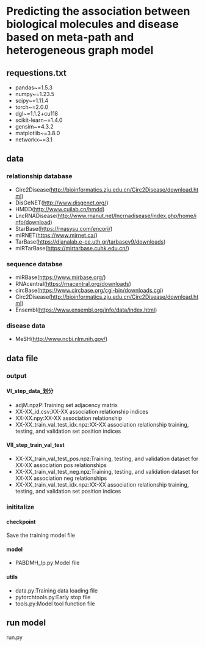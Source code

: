 # Predicting the association between biological molecules and disease based on meta-path and heterogeneous graph model

## requestions.txt
- pandas~=1.5.3
- numpy~=1.23.5
- scipy~=1.11.4
- torch~=2.0.0
- dgl~=1.1.2+cu118
- scikit-learn~=1.4.0
- gensim~=4.3.2
- matplotlib~=3.8.0
- networkx~=3.1

## data
### relationship database
- Circ2Disease(http://bioinformatics.zju.edu.cn/Circ2Disease/download.html)
- DisGeNET(http://www.disgenet.org/)
- HMDD(http://www.cuilab.cn/hmdd)
- LncRNADisease(http://www.rnanut.net/lncrnadisease/index.php/home/info/download)
- StarBase(https://rnasysu.com/encori/)
- miRNET(https://www.mirnet.ca/)
- TarBase(https://dianalab.e-ce.uth.gr/tarbasev9/downloads)
- miRTarBase(https://mirtarbase.cuhk.edu.cn/)

### sequence databse
- miRBase(https://www.mirbase.org/)
- RNAcentral(https://rnacentral.org/downloads)
- circBase(https://www.circbase.org/cgi-bin/downloads.cgi)
- Circ2Disease(http://bioinformatics.zju.edu.cn/Circ2Disease/download.html)
- Ensembl(https://www.ensembl.org/info/data/index.html)

### disease data
- MeSH(http://www.ncbi.nlm.nih.gov/)
## data file
### output
#### VI_step_data_划分
- adjM.npzP:Training set adjacency matrix
- XX-XX_id.csv:XX-XX association relationship indices
- XX-XX.npy:XX-XX association relationship
- XX-XX_train_val_test_idx.npz:XX-XX association relationship training, testing, and validation set position indices
#### VII_step_train_val_test
- XX-XX_train_val_test_pos.npz:Training, testing, and validation dataset for XX-XX association pos relationships
- XX-XX_train_val_test_neg.npz:Training, testing, and validation dataset for XX-XX association neg relationships
- XX-XX_train_val_test_idx.npz:XX-XX association relationship training, testing, and validation set position indices
### inititalize
#### checkpoint
Save the training model file
#### model
- PABDMH_lp.py:Model file
#### utils
- data.py:Training data loading file
- pytorchtools.py:Early stop file
- tools.py:Model tool function file

## run model
run.py